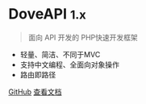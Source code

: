 <!-- _coverpage.md -->

# DoveAPI <small>1.x</small>

> 面向 API 开发的 PHP快速开发框架

- 轻量、简洁、不同于MVC
- 支持中文编程、全面向对象操作
- 路由即路径

[GitHub](https://github.com/xcenweb/DoveAPI)
[查看文档](#fr-install)